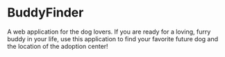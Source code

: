 # BuddyFinder
A web application for the dog lovers. If you are ready for a loving, furry buddy in your life, use this application to find your favorite future dog and the location of the adoption center!

